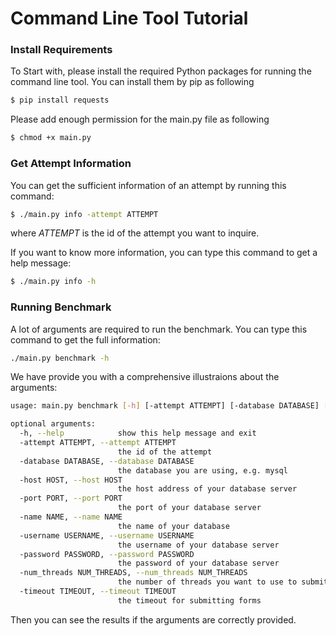 # Command Line Tool Tutorial

### Install Requirements
To Start with, please install the required Python packages for running the command line tool. You can install them by pip as following
```sh
$ pip install requests
```

Please add enough permission for the main.py file as following
```sh
$ chmod +x main.py
```

### Get Attempt Information
You can get the sufficient information of an attempt by running this command:
```sh
$ ./main.py info -attempt ATTEMPT
```
where *ATTEMPT* is the id of the attempt you want to inquire.

If you want to know more information, you can type this command to get a help message:
```sh
$ ./main.py info -h
```

### Running Benchmark
A lot of arguments are required to run the benchmark. You can type this command to get the full information:
```sh
./main.py benchmark -h
```
We have provide you with a comprehensive illustraions about the arguments:
```sh
usage: main.py benchmark [-h] [-attempt ATTEMPT] [-database DATABASE] [-host HOST] [-port PORT] [-name NAME] [-username USERNAME] [-password PASSWORD] [-num_threads NUM_THREADS] [-timeout TIMEOUT]

optional arguments:
  -h, --help            show this help message and exit
  -attempt ATTEMPT, --attempt ATTEMPT
                        the id of the attempt
  -database DATABASE, --database DATABASE
                        the database you are using, e.g. mysql
  -host HOST, --host HOST
                        the host address of your database server
  -port PORT, --port PORT
                        the port of your database server
  -name NAME, --name NAME
                        the name of your database
  -username USERNAME, --username USERNAME
                        the username of your database server
  -password PASSWORD, --password PASSWORD
                        the password of your database server
  -num_threads NUM_THREADS, --num_threads NUM_THREADS
                        the number of threads you want to use to submit forms
  -timeout TIMEOUT, --timeout TIMEOUT
                        the timeout for submitting forms
```

Then you can see the results if the arguments are correctly provided.
